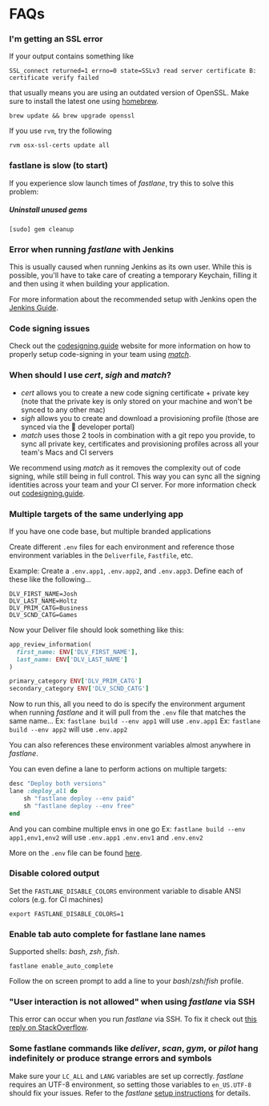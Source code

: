 # FAQs

### I'm getting an SSL error

If your output contains something like

```no-highlight
SSL_connect returned=1 errno=0 state=SSLv3 read server certificate B: certificate verify failed
```

that usually means you are using an outdated version of OpenSSL. Make sure to install the latest one using [homebrew](http://brew.sh/).

```no-highlight
brew update && brew upgrade openssl
```

If you use `rvm`, try the following

```no-highlight
rvm osx-ssl-certs update all
```

### fastlane is slow (to start)

If you experience slow launch times of _fastlane_, try this to solve this problem:

##### Uninstall unused gems

```no-highlight
[sudo] gem cleanup
```

### Error when running _fastlane_ with Jenkins

This is usually caused when running Jenkins as its own user. While this is possible, you'll have to take care of creating a temporary Keychain, filling it and then using it when building your application. 

For more information about the recommended setup with Jenkins open the [Jenkins Guide](/best-practices/continuous-integration/#jenkins-integration).

### Code signing issues

Check out the [codesigning.guide](https://codesigning.guide) website for more information on how to properly setup code-signing in your team using [_match_](https://github.com/fastlane/fastlane/tree/master/match).

### When should I use _cert_, _sigh_ and _match_?

- _cert_ allows you to create a new code signing certificate + private key (note that the private key is only stored on your machine and won't be synced to any other mac)
- _sigh_ allows you to create and download a provisioning profile (those are synced via the  developer portal)
- _match_ uses those 2 tools in combination with a git repo you provide, to sync all private key, certificates and provisioning profiles across all your team's Macs and CI servers

We recommend using _match_ as it removes the complexity out of code signing, while still being in full control. This way you can sync all the signing identities across your team and your CI server. For more information check out [codesigning.guide](https://codesigning.guide).

### Multiple targets of the same underlying app

If you have one code base, but multiple branded applications

Create different `.env` files for each environment and reference those environment variables in the `Deliverfile`, `Fastfile`, etc. 

Example: Create a `.env.app1`, `.env.app2`, and `.env.app3`. Define each of these like the following...
```no-highlight
DLV_FIRST_NAME=Josh
DLV_LAST_NAME=Holtz
DLV_PRIM_CATG=Business
DLV_SCND_CATG=Games
```

Now your Deliver file should look something like this:
```ruby
app_review_information(
  first_name: ENV['DLV_FIRST_NAME'],
  last_name: ENV['DLV_LAST_NAME']
)

primary_category ENV['DLV_PRIM_CATG']
secondary_category ENV['DLV_SCND_CATG']
```

Now to run this, all you need to do is specify the environment argument when running _fastlane_ and it will pull from the `.env` file that matches the same name...
Ex: `fastlane build --env app1` will use `.env.app1`
Ex: `fastlane build --env app2` will use `.env.app2`

You can also references these environment variables almost anywhere in _fastlane_. 

You can even define a lane to perform actions on multiple targets:

```ruby
desc "Deploy both versions"
lane :deploy_all do
    sh "fastlane deploy --env paid"
    sh "fastlane deploy --env free"
end
```

And you can combine multiple envs in one go
Ex: `fastlane build --env app1,env1,env2` will use `.env.app1` `.env.env1` and `.env.env2`

More on the `.env` file can be found [here](https://github.com/bkeepers/dotenv).

### Disable colored output

Set the `FASTLANE_DISABLE_COLORS` environment variable to disable ANSI colors (e.g. for CI machines)

```no-highlight
export FASTLANE_DISABLE_COLORS=1
```

### Enable tab auto complete for fastlane lane names

Supported shells: _bash_, _zsh_, _fish_.

```no-highlight
fastlane enable_auto_complete
```

Follow the on screen prompt to add a line to your _bash_/_zsh_/_fish_ profile.

### "User interaction is not allowed" when using _fastlane_ via SSH

This error can occur when you run _fastlane_ via SSH. To fix it check out [this reply on StackOverflow](https://stackoverflow.com/a/22637896/445598).

### Some fastlane commands like _deliver_, _scan_, _gym_, or _pilot_ hang indefinitely or produce strange errors and symbols 

Make sure your `LC_ALL` and `LANG` variables are set up correctly. _fastlane_ requires an UTF-8 environment, so setting those variables to `en_US.UTF-8` should fix your issues. Refer to the _fastlane_ [setup instructions](/getting-started/ios/setup/#set-up-environment-variables) for details.

